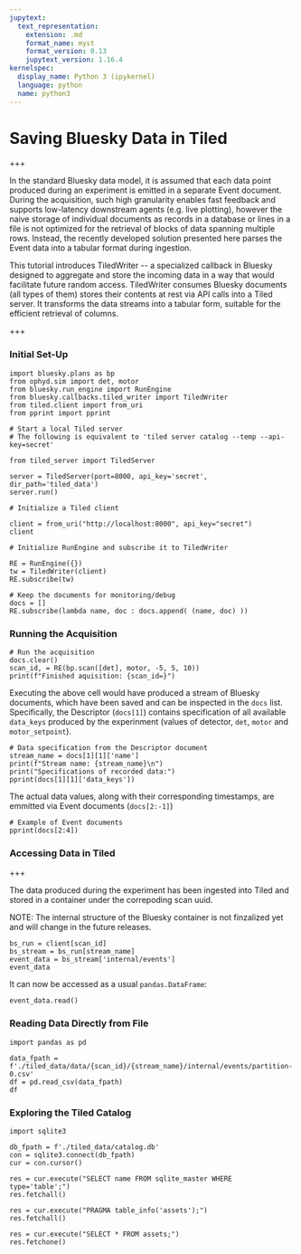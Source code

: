 ```yaml
---
jupytext:
  text_representation:
    extension: .md
    format_name: myst
    format_version: 0.13
    jupytext_version: 1.16.4
kernelspec:
  display_name: Python 3 (ipykernel)
  language: python
  name: python3
---
```


# Saving Bluesky Data in Tiled

+++

In the standard Bluesky data model, it is assumed that each data point produced during an experiment is emitted in a separate Event document. During the acquisition, such high granularity enables fast feedback and supports low-latency downstream agents (e.g. live plotting), however the naive storage of individual documents as records in a database or lines in a file is not optimized for the retrieval of blocks of data spanning multiple rows. Instead, the recently developed solution presented here parses the Event data into a tabular format during ingestion.

This tutorial introduces TiledWriter -- a specialized callback in Bluesky designed to aggregate and store the incoming data in a way that would facilitate future random access. TiledWriter consumes Bluesky documents (all types of them) stores their contents at rest via API calls into a Tiled server. It transforms the data streams into a tabular form, suitable for the efficient retrieval of columns.

+++

### Initial Set-Up

```{code-cell} ipython3
import bluesky.plans as bp
from ophyd.sim import det, motor
from bluesky.run_engine import RunEngine
from bluesky.callbacks.tiled_writer import TiledWriter
from tiled.client import from_uri
from pprint import pprint
```

```{code-cell} ipython3
# Start a local Tiled server
# The following is equivalent to 'tiled server catalog --temp --api-key=secret'

from tiled_server import TiledServer

server = TiledServer(port=8000, api_key='secret', dir_path='tiled_data')
server.run()
```

```{code-cell} ipython3
# Initialize a Tiled client

client = from_uri("http://localhost:8000", api_key="secret")
client
```

```{code-cell} ipython3
# Initialize RunEngine and subscribe it to TiledWriter

RE = RunEngine({})
tw = TiledWriter(client)
RE.subscribe(tw)

# Keep the documents for monitoring/debug
docs = []
RE.subscribe(lambda name, doc : docs.append( (name, doc) ))
```

### Running the Acquisition

```{code-cell} ipython3
# Run the acquisition
docs.clear()
scan_id, = RE(bp.scan([det], motor, -5, 5, 10))
print(f"Finished aquisition: {scan_id=}")
```

Executing the above cell would have produced a stream of Bluesky documents, which have been saved and can be inspected in the `docs` list. Specifically, the Descriptor (`docs[1]`) contains specification of all available `data_keys` produced by the experinment (values of detector, `det`, `motor` and `motor_setpoint`).

```{code-cell} ipython3
# Data specification from the Descriptor document
stream_name = docs[1][1]['name']
print(f"Stream name: {stream_name}\n")
print("Specifications of recorded data:")
pprint(docs[1][1]['data_keys'])
```

The actual data values, along with their corresponding timestamps, are emmitted via Event documents (`docs[2:-1]`)

```{code-cell} ipython3
# Example of Event documents
pprint(docs[2:4])
```

### Accessing Data in Tiled

+++

The data produced during the experiment has been ingested into Tiled and stored in a container under the correpoding scan uuid.

NOTE: The internal structure of the Bluesky container is not finzalized yet and will change in the future releases.

```{code-cell} ipython3
bs_run = client[scan_id]
bs_stream = bs_run[stream_name]
event_data = bs_stream['internal/events']
event_data
```

It can now be accessed as a usual `pandas.DataFrame`:

```{code-cell} ipython3
event_data.read()
```

### Reading Data Directly from File

```{code-cell} ipython3
import pandas as pd

data_fpath = f'./tiled_data/data/{scan_id}/{stream_name}/internal/events/partition-0.csv'
df = pd.read_csv(data_fpath)
df
```

### Exploring the Tiled Catalog

```{code-cell} ipython3
import sqlite3

db_fpath = f'./tiled_data/catalog.db'
con = sqlite3.connect(db_fpath)
cur = con.cursor()
```

```{code-cell} ipython3
res = cur.execute("SELECT name FROM sqlite_master WHERE type='table';")
res.fetchall()
```

```{code-cell} ipython3
res = cur.execute("PRAGMA table_info('assets');")
res.fetchall()
```

```{code-cell} ipython3
res = cur.execute("SELECT * FROM assets;")
res.fetchone()
```

```{code-cell} ipython3

```
